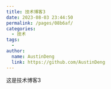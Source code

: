 ```yaml
---
title: 技术博客3
date: 2023-08-03 23:44:50
permalink: /pages/08b6af/
categories:
  - 技术
tags:
  - 
author: 
  name: AustinDeng
  link: https://github.com/AustinDeng
---
```


这是技术博客3
